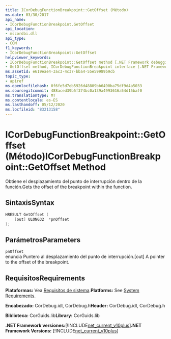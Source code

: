 ```yaml
---
title: ICorDebugFunctionBreakpoint::GetOffset (Método)
ms.date: 03/30/2017
api_name:
- ICorDebugFunctionBreakpoint.GetOffset
api_location:
- mscordbi.dll
api_type:
- COM
f1_keywords:
- ICorDebugFunctionBreakpoint::GetOffset
helpviewer_keywords:
- ICorDebugFunctionBreakpoint::GetOffset method [.NET Framework debugging]
- GetOffset method, ICorDebugFunctionBreakpoint interface [.NET Framework debugging]
ms.assetid: e619eae4-3ac3-4c37-bba4-55e59989b9cb
topic_type:
- apiref
ms.openlocfilehash: 0f6fe5d7eb5926d48809bb6490ba75df9d4a5033
ms.sourcegitcommit: 488aced39b5f374bc0a139a4993616a54d15baf0
ms.translationtype: MT
ms.contentlocale: es-ES
ms.lasthandoff: 05/12/2020
ms.locfileid: "83213158"
---
```

# <a name="icordebugfunctionbreakpointgetoffset-method"></a><span data-ttu-id="9b8cb-102">ICorDebugFunctionBreakpoint::GetOffset (Método)</span><span class="sxs-lookup"><span data-stu-id="9b8cb-102">ICorDebugFunctionBreakpoint::GetOffset Method</span></span>
<span data-ttu-id="9b8cb-103">Obtiene el desplazamiento del punto de interrupción dentro de la función.</span><span class="sxs-lookup"><span data-stu-id="9b8cb-103">Gets the offset of the breakpoint within the function.</span></span>  
  
## <a name="syntax"></a><span data-ttu-id="9b8cb-104">Sintaxis</span><span class="sxs-lookup"><span data-stu-id="9b8cb-104">Syntax</span></span>  
  
```cpp  
HRESULT GetOffset (  
    [out] ULONG32  *pnOffset  
);  
```  
  
## <a name="parameters"></a><span data-ttu-id="9b8cb-105">Parámetros</span><span class="sxs-lookup"><span data-stu-id="9b8cb-105">Parameters</span></span>  
 `pnOffset`  
 <span data-ttu-id="9b8cb-106">enuncia Puntero al desplazamiento del punto de interrupción.</span><span class="sxs-lookup"><span data-stu-id="9b8cb-106">[out] A pointer to the offset of the breakpoint.</span></span>  
  
## <a name="requirements"></a><span data-ttu-id="9b8cb-107">Requisitos</span><span class="sxs-lookup"><span data-stu-id="9b8cb-107">Requirements</span></span>  
 <span data-ttu-id="9b8cb-108">**Plataformas:** Vea [Requisitos de sistema](../../get-started/system-requirements.md).</span><span class="sxs-lookup"><span data-stu-id="9b8cb-108">**Platforms:** See [System Requirements](../../get-started/system-requirements.md).</span></span>  
  
 <span data-ttu-id="9b8cb-109">**Encabezado:** CorDebug.idl, CorDebug.h</span><span class="sxs-lookup"><span data-stu-id="9b8cb-109">**Header:** CorDebug.idl, CorDebug.h</span></span>  
  
 <span data-ttu-id="9b8cb-110">**Biblioteca:** CorGuids.lib</span><span class="sxs-lookup"><span data-stu-id="9b8cb-110">**Library:** CorGuids.lib</span></span>  
  
 <span data-ttu-id="9b8cb-111">**.NET Framework versiones:**[!INCLUDE[net_current_v10plus](../../../../includes/net-current-v10plus-md.md)]</span><span class="sxs-lookup"><span data-stu-id="9b8cb-111">**.NET Framework Versions:** [!INCLUDE[net_current_v10plus](../../../../includes/net-current-v10plus-md.md)]</span></span>
